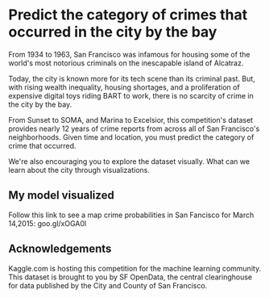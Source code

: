 # Predict the category of crimes that occurred in the city by the bay

From 1934 to 1963, San Francisco was infamous for housing some of the world's most notorious criminals on the inescapable island of Alcatraz.

Today, the city is known more for its tech scene than its criminal past. But, with rising wealth inequality, housing shortages, and a proliferation of expensive digital toys riding BART to work, there is no scarcity of crime in the city by the bay.

From Sunset to SOMA, and Marina to Excelsior, this competition's dataset provides nearly 12 years of crime reports from across all of San Francisco's neighborhoods. Given time and location, you must predict the category of crime that occurred.

We're also encouraging you to explore the dataset visually. What can we learn about the city through visualizations.

## My model visualized

Follow this link to see a map crime probabilities in San Fancisco for March 14,2015: goo.gl/xOGA0l

## Acknowledgements

Kaggle.com is hosting this competition for the machine learning community. This dataset is brought to you by SF OpenData, the central clearinghouse for data published by the City and County of San Francisco.
